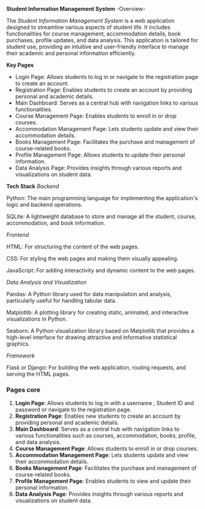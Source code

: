 **Student Information Management System**
-Overview-

The *Student Information Management System* is a web application designed to streamline various aspects of student life. It includes functionalities for course management, accommodation details, book purchases, profile updates, and data analysis. This application is tailored for student use, providing an intuitive and user-friendly interface to manage their academic and personal information efficiently.

**Key Pages**
- Login Page: Allows students to log in or navigate to the registration page to create an account.
- Registration Page: Enables students to create an account by providing personal and academic details.
- Main Dashboard: Serves as a central hub with navigation links to various functionalities.
- Course Management Page: Enables students to enroll in or drop courses.
- Accommodation Management Page: Lets students update and view their accommodation details.
- Books Management Page: Facilitates the purchase and management of course-related books.
- Profile Management Page: Allows students to update their personal information.
- Data Analysis Page: Provides insights through various reports and visualizations on student data.
  
**Tech Stack**
*Backend*

Python: The main programming language for implementing the application's logic and backend operations.

SQLite: A lightweight database to store and manage all the student, course, accommodation, and book information.

*Frontend*

HTML: For structuring the content of the web pages.

CSS: For styling the web pages and making them visually appealing.

JavaScript: For adding interactivity and dynamic content to the web pages.

*Data Analysis and Visualization*

Pandas: A Python library used for data manipulation and analysis, particularly useful for handling tabular data.

Matplotlib: A plotting library for creating static, animated, and interactive visualizations in Python.

Seaborn: A Python visualization library based on Matplotlib that provides a high-level interface for drawing attractive and informative statistical graphics.

*Framework*

Flask or Django: For building the web application, routing requests, and serving the HTML pages.

### Pages core

1. **Login Page**: Allows students to log in with a username , Student ID and password or navigate to the registration page.
2. **Registration Page**: Enables new students to create an account by providing personal and academic details.
3. **Main Dashboard**: Serves as a central hub with navigation links to various functionalities such as courses, accommodation, books, profile, and data analysis.
4. **Course Management Page**: Allows students to enroll in or drop courses.
5. **Accommodation Management Page**: Lets students update and view their accommodation details.
6. **Books Management Page**: Facilitates the purchase and management of course-related books.
7. **Profile Management Page**: Enables students to view and update their personal information.
8. **Data Analysis Page**: Provides insights through various reports and visualizations on student data.
